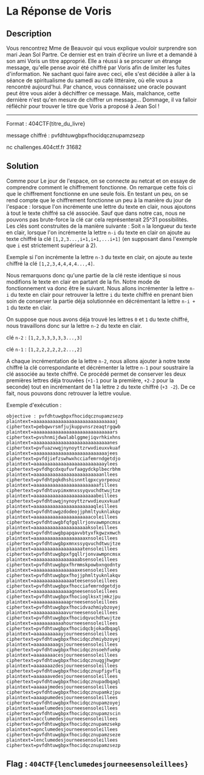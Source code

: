 # La Réponse de Voris

## Description

Vous rencontrez Mme de Beauvoir qui vous explique vouloir surprendre son mari Jean Sol Partre. Ce dernier est en train d'écrire un livre et a demandé à son ami Voris un titre approprié. Elle a réussi à se procurer un étrange message, qu'elle pense avoir été chiffré par Voris afin de limiter les fuites d'information. Ne sachant quoi faire avec ceci, elle s'est décidée à aller à la séance de spiritualisme du samedi au café littéraire, où elle vous a rencontré aujourd'hui. Par chance, vous connaissez une oracle pouvant peut être vous aider à déchiffrer ce message. Mais, malchance, cette dernière n'est qu'en mesure de chiffrer un message... Dommage, il va falloir réfléchir pour trouver le titre que Voris a proposé à Jean Sol !

---

Format : 404CTF{titre_du_livre}

message chiffré : pvfdhtuwgbpxfhocidqcznupamzsezp

nc challenges.404ctf.fr 31682

## Solution

Comme pour Le jour de l'espace, on se connecte au netcat et on essaye de comprendre comment le chiffrement fonctionne. On remarque cette fois ci que le chiffrement fonctionne en une seule fois. En testant un peu, on se rend compte que le chiffrement fonctionne un peu à la manière du jour de l'espace : lorsque l'on incrémente une lettre du texte en clair, nous ajoutons à tout le texte chiffré sa clé associée. Sauf que dans notre cas, nous ne pouvons pas brute-force la clé car cela représenterait 25^31 possibilités. Les clés sont construites de la manière suivante : Soit `n` la longueur du texte en clair, lorsque l'on incrémente la lettre `n-i` du texte en clair on ajoute au texte chiffré la clé `[1,2,3...,i+1,i+1,...i+1]` (en supposant dans l'exemple que `i` est strictement supérieur à 2).

Exemple si l'on incrémente la lettre `n-3` du texte en clair, on ajoute au texte chiffré la clé `[1,2,3,4,4,4,4...,4]`.

Nous remarquons donc qu'une partie de la clé reste identique si nous modifions le texte en clair en partant de la fin. Notre mode de fonctionnement va donc être le suivant. Nous allons incrémenter la lettre `n-i` du texte en clair pour retrouver la lettre `i` du texte chiffré en prenant bien soin de conserver la partie déja solutionnée en décrémentant la lettre `n-i + 1` du texte en clair.

On suppose que nous avons déja trouvé les lettres `0` et `1` du texte chiffré, nous travaillons donc sur la lettre `n-2` du texte en clair.

clé `n-2` : `[1,2,3,3,3,3,3...,3]`

clé `n-1` : `[1,2,2,2,2,2,2...,2]`

A chaque incrémentation de la lettre `n-2`, nous allons ajouter à notre texte chiffré la clé correspondante et décrémenter la lettre `n-1` pour soustraire la clé associée au texte chiffré. Ce procédé permet de conserver les deux premières lettres déja trouvées (`+1-1` pour la première, `+2-2` pour la seconde) tout en incrémentant de 1 la lettre `2` du texte chiffré (`+3 -2`). De ce fait, nous pouvons donc retrouver la lettre voulue.

Exemple d'exécution :

```text
objective : pvfdhtuwgbpxfhocidqcznupamzsezp
plaintext=aaaaaaaaaaaaaaaaaaaaaaaaaaaaaaj ciphertext=pebqwvrsmfjujkuppvnsrzeaqtrgqwb
plaintext=aaaaaaaaaaaaaaaaaaaaaaaaaaaaars ciphertext=pvshnmijdwalablggmejiqvrhkixhns
plaintext=aaaaaaaaaaaaaaaaaaaaaaaaaaaanes ciphertext=pvfuazvwqjnynoyttzrwvdieuxvkuaf
plaintext=aaaaaaaaaaaaaaaaaaaaaaaaaaajees ciphertext=pvfdjiefzswhwxhcciafemrndgetdjo
plaintext=aaaaaaaaaaaaaaaaaaaaaaaaaaylees ciphertext=pvfdhgcdxqufuvfaagydckplbecrbhm
plaintext=aaaaaaaaaaaaaaaaaaaaaaaaanllees ciphertext=pvfdhtpqkdhshisnntlqpxcyorpeouz
plaintext=aaaaaaaaaaaaaaaaaaaaaaaafillees ciphertext=pvfdhtuvpimxmnxssyqvuchdtwujtze
plaintext=aaaaaaaaaaaaaaaaaaaaaaabeillees ciphertext=pvfdhtuwqjnynoyttzrwvdieuxvkuaf
plaintext=aaaaaaaaaaaaaaaaaaaaaaqleillees ciphertext=pvfdhtuwgzdodeojjphmltyuknlakqv
plaintext=aaaaaaaaaaaaaaaaaaaaacoleillees ciphertext=pvfdhtuwgbfqfgqllrjonvawmpncmsx
plaintext=aaaaaaaaaaaaaaaaaaaaksoleillees ciphertext=pvfdhtuwgbpapqavvbtyxfkgwzxmwch
plaintext=aaaaaaaaaaaaaaaaaaaxnsoleillees ciphertext=pvfdhtuwgbpxmnxssyqvuchdtwujtze
plaintext=aaaaaaaaaaaaaaaaaatensoleillees ciphertext=pvfdhtuwgbpxfgqllrjonvawmpncmsx
plaintext=aaaaaaaaaaaaaaaaabsensoleillees ciphertext=pvfdhtuwgbpxfhrmmskpowbxnqodnty
plaintext=aaaaaaaaaaaaaaaaxesensoleillees ciphertext=pvfdhtuwgbpxfhojjphmltyuknlakqv
plaintext=aaaaaaaaaaaaaaateesensoleillees ciphertext=pvfdhtuwgbpxfhocciafemrndgetdjo
plaintext=aaaaaaaaaaaaaagneesensoleillees ciphertext=pvfdhtuwgbpxfhocioglksxtjmkzjpu
plaintext=aaaaaaaaaaaaaprneesensoleillees ciphertext=pvfdhtuwgbpxfhocidvazhmiybzoyej
plaintext=aaaaaaaaaaaavurneesensoleillees ciphertext=pvfdhtuwgbpxfhocidqvuchdtwujtze
plaintext=aaaaaaaaaaahourneesensoleillees ciphertext=pvfdhtuwgbpxfhocidqcbjokadbqagl
plaintext=aaaaaaaaaayjourneesensoleillees ciphertext=pvfdhtuwgbpxfhocidqczhmiybzoyej
plaintext=aaaaaaaaagsjourneesensoleillees ciphertext=pvfdhtuwgbpxfhocidqcznsoehfuekp
plaintext=aaaaaaaacesjourneesensoleillees ciphertext=pvfdhtuwgbpxfhocidqcznuqgjhwgmr
plaintext=aaaaaaazdesjourneesensoleillees ciphertext=pvfdhtuwgbpxfhocidqcznupfigvflq
plaintext=aaaaaavedesjourneesensoleillees ciphertext=pvfdhtuwgbpxfhocidqcznupadbqagl
plaintext=aaaaajmedesjourneesensoleillees ciphertext=pvfdhtuwgbpxfhocidqcznupamkzjpu
plaintext=aaaapumedesjourneesensoleillees ciphertext=pvfdhtuwgbpxfhocidqcznupamzoyej
plaintext=aaaelumedesjourneesensoleillees ciphertext=pvfdhtuwgbpxfhocidqcznupamzscin
plaintext=aacclumedesjourneesensoleillees ciphertext=pvfdhtuwgbpxfhocidqcznupamzsekp
plaintext=apnclumedesjourneesensoleillees ciphertext=pvfdhtuwgbpxfhocidqcznupamzseze
plaintext=lenclumedesjourneesensoleillees ciphertext=pvfdhtuwgbpxfhocidqcznupamzsezp
```

## Flag : `404CTF{lenclumedesjourneesensoleillees}`

